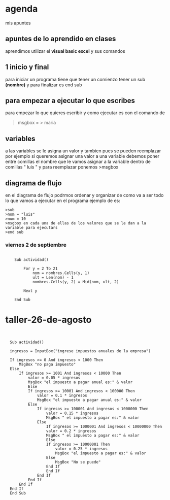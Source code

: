 # **agenda**
mis apuntes
## **apuntes de lo aprendido en clases**
aprendimos utilizar el **visual basic excel** y sus comandos

## 1 **inicio y final**
 para iniciar un programa tiene que tener un comienzo tener un sub **(nombre)** y
 para finalizar es end sub
## **para empezar a ejecutar lo que escribes**
para empezar lo que quieres escribir y como ejecutar es con el comando de
> msgbox   = > maria
## **variables**
a las variables se le asigna un valor y tambien pues se pueden reemplazar
por ejemplo si queremos asignar una valor a una variable debemos poner entre
comillas el nombre que le vamos asignar a la variable dentro de comillas " luis "
y para reemplazar ponemos >msgbox
## **diagrama de flujo**
en el diagrama de flujo podrmos ordenar y organizar de como va a ser todo lo
que vamos a ejecutar en el programa ejemplo de es:
````
>sub
>nom = "luis"
>num = 10
>msgbox en cada una de ellas de los valores que se le dan a la variable para ejecutars
>end sub
````
### viernes 2 de septiembre


```

    Sub actividad()

        For y = 2 To 21
            nom = nombres.Cells(y, 1)
            ult = Len(nom) - 1
            nombres.Cells(y, 2) = Mid(nom, ult, 2)

        Next y

    End Sub

```

# taller-26-de-agosto

```


  Sub actividad()

  ingresos = InputBox("ingrese impuestos anuales de la empresa")

  If ingresos >= 0 And ingresos < 1000 Then
      MsgBox "no paga impuesto"
  Else
      If ingresos >= 1001 And ingresos < 10000 Then
          valor = 0.05 * ingresos
          MsgBox "el impuesto a pagar anual es:" & valor
          Else
          If ingresos >= 10001 And ingresos < 100000 Then
              valor = 0.1 * ingresos
              MsgBox "el impuesto a pagar anual es:" & valor
          Else
              If ingresos >= 100001 And ingresos < 1000000 Then
                  valor = 0.15 * ingresos
                  MsgBox " el impuesto a pagar es:" & valor
              Else
                  If ingresos >= 1000001 And ingresos < 10000000 Then
                  valor = 0.2 * ingresos
                  MsgBox " el impuesto a pagar es:" & valor
                  Else
                  If ingresos >= 10000001 Then
                      valor = 0.25 * ingresos
                      MsgBox "el impuesto a pagar es:" & valor
                  Else
                      MsgBox "No se puede"
                  End If
                  End If
              End If
          End If
      End If
  End If
  End Sub


```

